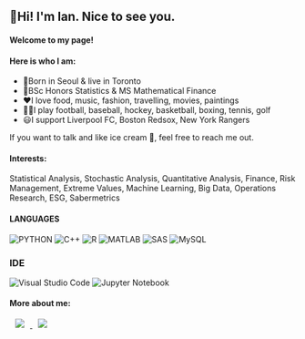 ## 🌻Hi! I'm Ian. Nice to see you.

#### **Welcome to my page!**
#### **Here is who I am:**
- 🎂Born in Seoul & live in Toronto
- 📖BSc Honors Statistics & MS Mathematical Finance
- ❤️I love food, music, fashion, travelling, movies, paintings
- 🏃‍♂️I play football, baseball, hockey, basketball, boxing, tennis, golf
- 😃I support Liverpool FC, Boston Redsox, New York Rangers

If you want to talk and like ice cream 🍨, feel free to reach me out.

#### **Interests:**
Statistical Analysis, Stochastic Analysis, Quantitative Analysis, Finance, Risk Management, Extreme Values, Machine Learning, Big Data, Operations Research, ESG, Sabermetrics


#### LANGUAGES
![PYTHON](https://img.shields.io/badge/Python-FFD43B?style=flat&logo=python&logoColor=blue)
![C++](https://img.shields.io/badge/C%2B%2B-00599C?style=flat&logo=c%2B%2B&logoColor=whit)
![R](https://img.shields.io/badge/R-276DC3?style=flate&logo=r&logoColor=white)
![MATLAB](https://img.shields.io/static/v1?label=&message=MATLAB&color=critical)
![SAS](https://img.shields.io/static/v1?label=&message=SAS&color=informational)
![MySQL](https://img.shields.io/badge/mysql-%2300f.svg?style=flat&logo=mysql&logoColor=white)

### IDE
![Visual Studio Code](https://img.shields.io/badge/Visual%20Studio%20Code-0078d7.svg?style=flat&logo=visual-studio-code&logoColor=white)
![Jupyter Notebook](https://img.shields.io/badge/jupyter-%23FA0F00.svg?style=flat&logo=jupyter&logoColor=white)

#### More about me:
<a href="https://www.linkedin.com/in/ianlee0320/">
    <img 
        src="https://img.shields.io/badge/LinkedIn-0077B5?style=flat-square&logo=linkedin&logoColor=white&link=https://www.linkedin.com/in/ianlee0320/"
        style="height : auto; margin-left : 10px; margin-right : 10px;"/>
</a>
<a href="https://www.instagram.com/vanilla.punches/">
    <img 
        src="https://img.shields.io/badge/Instagram-E4405F?style=flat-square&logo=instagram&logoColor=white&link=https://www.instagram.com/vanilla.punches/"
        style="height : auto; margin-left : 10px; margin-right : 10px;"/>
</a>





<!--
**vanilla-punches/vanilla-punches** is a ✨ _special_ ✨ repository because its `README.md` (this file) appears on your GitHub profile.

Here are some ideas to get you started:

- 🔭 I’m currently working on ...
- 🌱 I’m currently learning ...
- 👯 I’m looking to collaborate on ...
- 🤔 I’m looking for help with ...
- 💬 Ask me about ...
- 📫 How to reach me: ...
- 😄 Pronouns: ...
- ⚡ Fun fact: ...
-->
